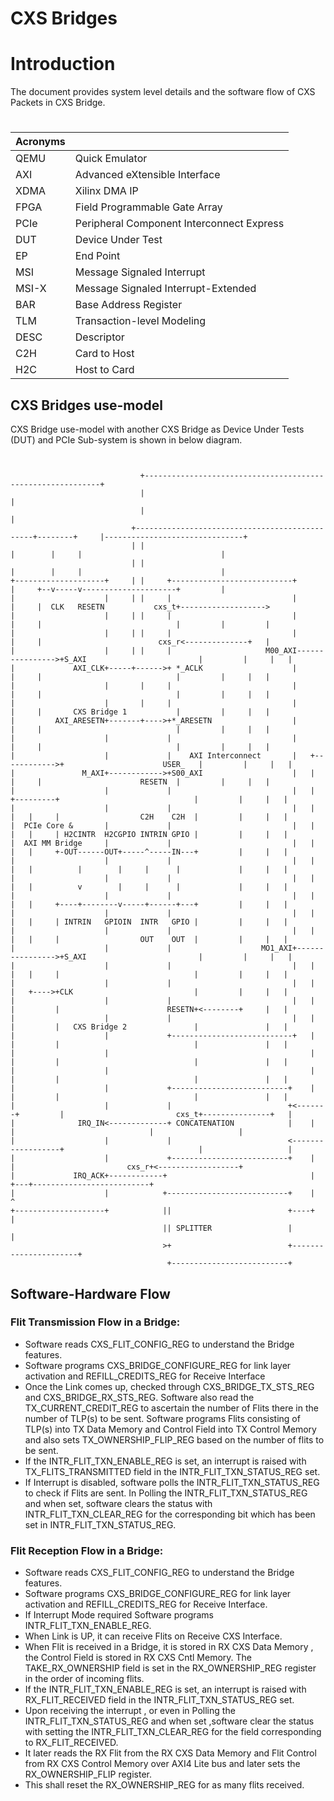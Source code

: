 
# CXS Bridges

# Introduction
The document provides system level details and the software flow of CXS Packets in CXS Bridge.
#
|Acronyms                      | |   
|---------------------------------|-------------------
|QEMU             	  |   Quick Emulator    
|AXI              	  |   Advanced eXtensible Interface              
|XDMA       		  |  Xilinx DMA IP  
|FPGA             	  |   Field Programmable Gate Array
|PCIe             | Peripheral Component Interconnect Express            
|DUT           	  |   Device Under Test 
|EP           	  | End Point        
|MSI         	 	  |  Message Signaled Interrupt        
|MSI-X          		  |   Message Signaled Interrupt-Extended      
|BAR           	  | Base Address Register          
|TLM        	  |   Transaction-level Modeling         
|DESC         	  |   Descriptor            
|C2H         	  |   Card to Host           
|H2C     	  |  Host to Card
      



    
  



## CXS Bridges use-model
 CXS Bridge use-model with another CXS Bridge as Device Under Tests (DUT) and PCIe Sub-system is shown in below diagram.
`````


                             +------------------------------------------------------------+
                             |                                                            |
                             |                                                            |
                           +-----------------------------------------------+--------+     |-------------------------------+
                           | |                                             |        |     |                               |
                           | |                                             |        |     |                               |
+--------------------+     | |     +---------------------------+           |     +--v-----v---------------------+         |
|                    |     | |     |                           |           |     |  CLK   RESETN           cxs_t+------------------->
|                    |     | |     |                           |           |     |                              |         |         |
|                    |     | |     |                           |           |     |                          cxs_r<--------------+   |
|                    |     | |     |                     M00_AXI---------------->+S_AXI                         |         |     |   |
|             AXI_CLK+-----+------>+ *_ACLK                    |           |     |                              |         |     |   |
|                    |       |     |                           |           |     |                              |         |     |   |
|                    |       |     |                           |           |     |       CXS Bridge 1           |         |     |   |
|         AXI_ARESETN+-------+---->+*_ARESETN                  |           |     |                              |         |     |   |
|                    |             |                           |           |     |                              |         |     |   |
|                    |             |    AXI Interconnect       |   +------------>+                      USER_   |         |     |   |
|               M_AXI+------------>+S00_AXI                    |   |       |     |                      RESETN  |         |     |   |
|                    |             |                           |   |   +---------+                              |         |     |   |
|                    |             |                           |   |   |   |     |                  C2H    C2H  |         |     |   |
|  PCIe Core &       |             |                           |   |   |   |     | H2CINTR  H2CGPIO INTRIN GPIO |         |     |   |
|  AXI MM Bridge     |             |                           |   |   |   |     +-OUT------OUT+-----^-----IN---+         |     |   |
|                    |             |                           |   |   |   |          |        |     |      |             |     |   |
|                    |             |                           |   |   |   |          v        |     |      |             |     |   |
|                    |             |                           |   |   |   |     +----+--------v-----+------+---+         |     |   |
|                    |             |                           |   |   |   |     | INTRIN   GPIOIN  INTR   GPIO |         |     |   |
|                    |             |                           |   |   |   |     |                  OUT    OUT  |         |     |   |
|                    |             |                    MO1_AXI+---------------->+S_AXI                         |         |     |   |
|                    |             |                           |   |   |   |     |                              |         |     |   |
|                    |             |                           |   |   |   +---->+CLK                           |         |     |   |
|                    |             |                           |   |   |         |                        RESETN+<--------+     |   |
|                    |             |                           |   |   |         |   CXS Bridge 2               |               |   |
|                    |             +---------------------------+   |   |         |                              |               |   |
|                    |                                             |   |         |                              |               |   |
|                    |                                             |   |         |                              |               |   |
|                    |             +--------------------------+    |   |         |                              |               |   |
|                    |             |                          +<-------+         |                         cxs_t+---------------+   |
|              IRQ_IN<-------------+ CONCATENATION            |    |             |                              |                   |
|                    |             |                          <------------------+                              |                   |
|                    |             +--------------------------+    |             |                         cxs_r+<------------------+
|             IRQ_ACK+------------+                                |             +---+--------------------------+
|                    |            +---------------------------+    |                 ^
+--------------------+            ||                          +----+                 |
                                  || SPLITTER                 |                      |
                                  >+                          +----------------------+
                                   +--------------------------+
`````
## Software-Hardware Flow

### Flit Transmission Flow in a Bridge:

- Software reads CXS_FLIT_CONFIG_REG to understand the Bridge features.
- Software programs CXS_BRIDGE_CONFIGURE_REG for link layer activation and REFILL_CREDITS_REG for Receive Interface
- Once the Link comes up, checked through CXS_BRIDGE_TX_STS_REG and CXS_BRIDGE_RX_STS_REG.
Software also read the TX_CURRENT_CREDIT_REG to ascertain the number of Flits there in the number of TLP(s) to be sent.
Software programs Flits consisting of TLP(s) into TX Data Memory and Control Field into TX Control Memory  and also sets TX_OWNERSHIP_FLIP_REG based on the number of flits to be sent.
- If the INTR_FLIT_TXN_ENABLE_REG is set, an interrupt is raised with TX_FLITS_TRANSMITTED field in the INTR_FLIT_TXN_STATUS_REG set.
- If Interrupt is disabled, software polls the INTR_FLIT_TXN_STATUS_REG to check if Flits are sent.
 In Polling the INTR_FLIT_TXN_STATUS_REG and when set, software clears the status with INTR_FLIT_TXN_CLEAR_REG for the corresponding bit which has been set in INTR_FLIT_TXN_STATUS_REG.

###  Flit Reception Flow in a Bridge:
- Software reads CXS_FLIT_CONFIG_REG  to understand the Bridge features.
- Software programs CXS_BRIDGE_CONFIGURE_REG for link layer activation and REFILL_CREDITS_REG for Receive Interface.
- If Interrupt Mode required Software programs INTR_FLIT_TXN_ENABLE_REG.
- When Link is UP, it can receive Flits on Receive CXS Interface.
- When Flit is received in a Bridge, it is stored in RX CXS Data Memory , the Control Field is stored in RX CXS Cntl Memory.
The TAKE_RX_OWNERSHIP field is set in the RX_OWNERSHIP_REG register in the order of incoming flits.
- If the INTR_FLIT_TXN_ENABLE_REG is set, an interrupt is raised with RX_FLIT_RECEIVED field in the INTR_FLIT_TXN_STATUS_REG set.
- Upon receiving the interrupt , or even in Polling the INTR_FLIT_TXN_STATUS_REG and when set ,software clear the status with setting the INTR_FLIT_TXN_CLEAR_REG for the field corresponding to RX_FLIT_RECEIVED.
- It later reads the RX Flit from the RX CXS Data Memory and Flit Control from RX CXS Control Memory over AXI4 Lite bus and later sets the RX_OWNERSHIP_FLIP register.
- This shall reset the RX_OWNERSHIP_REG for as many flits received.




